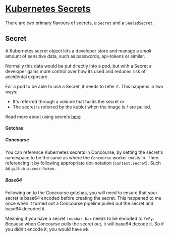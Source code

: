# [Kubernetes Secrets](https://kubernetes.io/docs/concepts/configuration/secret/)

There are two primary flavours of secrets, a `Secret` and a `SealedSecret`. 

## Secret

A Kubernetes secret object lets a developer store and manage a *small* amount of sensitive
data, such as passwords, api-tokens or similar. 

Normally this data would be put directly into a pod, but with a Secret a developer
gains more control over how its used and reduces risk of accidental exposure.

For a pod to be able to use a Secret, it needs to refer it. This happens in two ways:
* It's referred through a volume that holds the secret or
* The secret is referred by the kublet when the image is / are pulled.

Read more about using secrets [here](https://kubernetes.io/docs/concepts/configuration/secret/#using-secrets-as-files-from-a-pod)

#### Gotchas

##### Concourse

You can reference Kubernetes secrets in Concourse, by setting the secret's namespace
to be the same as where the `Concourse` worker exists in. Then referencing it by 
following appropriate dot-notation (`context.secret`). Such as `github.access-token`. 

##### Base64

Following on to the Concourse gotchas, you will need to ensure that your secret is 
base64 encoded before creating the secret. This happened to me once when it turned out a Concourse pipeline
pulled out the secret and base64 decoded it.

Meaning if you have a secret `foo=bar`, `bar` needs to be encoded to `YmFy`. 
Because when Concourse pulls the secret out, it will base64 decode it. So if 
you didn't encode it, you would have `m�`.  
 